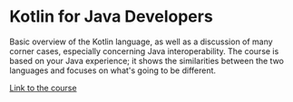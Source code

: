 # Kotlin for Java Developers

Basic overview of the Kotlin language, as well as a discussion of many corner cases, especially concerning Java interoperability. The course is based on your Java experience; it shows the similarities between the two languages and focuses on what's going to be different. 

[Link to the course](https://www.coursera.org/learn/kotlin-for-java-developers/home/info)